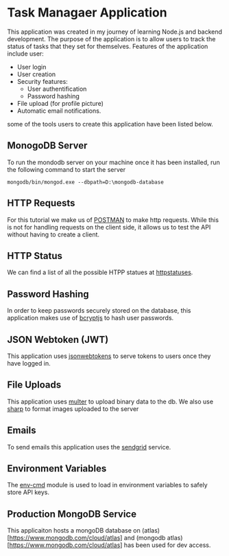 # Task Managaer Application

This application was created in my journey of learning Node.js and backend development. The purpose of the application is to allow users to track the status of tasks that they set for themselves. Features of the application include user:
- User login
- User creation
- Security features:
    - User authentification
    - Password hashing
- File upload (for profile picture)
- Automatic email notifications.

some of the tools users to create this application have been listed below.

## MonogoDB Server

To run the mondodb server on your machine once it has been installed, run the following command to start the server
```
mongodb/bin/mongod.exe --dbpath=D:\mongodb-database
```

## HTTP Requests

For this tutorial we make us of [POSTMAN](https://www.postman.com/) to make http requests. While this is not for handling requests on the client side, it allows us to test the API without having to create a client.

## HTTP Status

We can find a list of all the possible HTPP statues at [httpstatuses](https://httpstatuses.com/).

## Password Hashing

In order to keep passwords securely stored on the database, this application makes use of [bcryptjs](https://www.npmjs.com/package/bcrypt) to hash user passwords.

## JSON Webtoken (JWT)

This application uses [jsonwebtokens](https://www.npmjs.com/package/jsonwebtoken) to serve tokens to users once they have logged in.

## File Uploads

This application uses [multer](https://www.npmjs.com/package/multer) to upload binary data to the db. We also use [sharp](https://www.npmjs.com/package/sharp) to format images uploaded to the server

## Emails

To send emails this application uses the [sendgrid](https://sendgrid.com/) service.

## Environment Variables

The [env-cmd](https://www.npmjs.com/package/env-cmd) module is used to load in environment variables to safely store API keys.

## Production MongoDB Service

This applicaiton hosts a mongoDB database on (atlas)[https://www.mongodb.com/cloud/atlas] and (mongodb atlas)[https://www.mongodb.com/cloud/atlas] has been used for dev access.